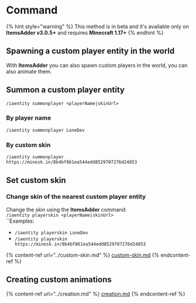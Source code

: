 # Command

{% hint style="warning" %}
This method is in beta and it's available only on **ItemsAdder v3.0.5+** and requires **Minecraft 1.17+**
{% endhint %}

## Spawning a custom player entity in the world

With **ItemsAdder** you can also spawn custom players in the world, you can also animate them.&#x20;

## Summon a custom player entity

`/iaentity summonplayer <playerName|skinUrl>`

### By player name

`/iaentity summonplayer LoneDev`

### By custom skin

`/iaentity summonplayer https://minesk.in/8b4bf861ea544edd8529707276d24853`

## Set custom skin

### Change skin of the nearest custom player entity

Change the skin using the **ItemsAdder** command:\
`/iaentity playerskin <playerName|skinUrl>`\
``Examples:

* `/iaentity playerskin LoneDev`
* `/iaentity playerskin https://minesk.in/8b4bf861ea544edd8529707276d24853`

{% content-ref url="../custom-skin.md" %}
[custom-skin.md](../custom-skin.md)
{% endcontent-ref %}

## Creating custom animations

{% content-ref url="../creation.md" %}
[creation.md](../creation.md)
{% endcontent-ref %}
